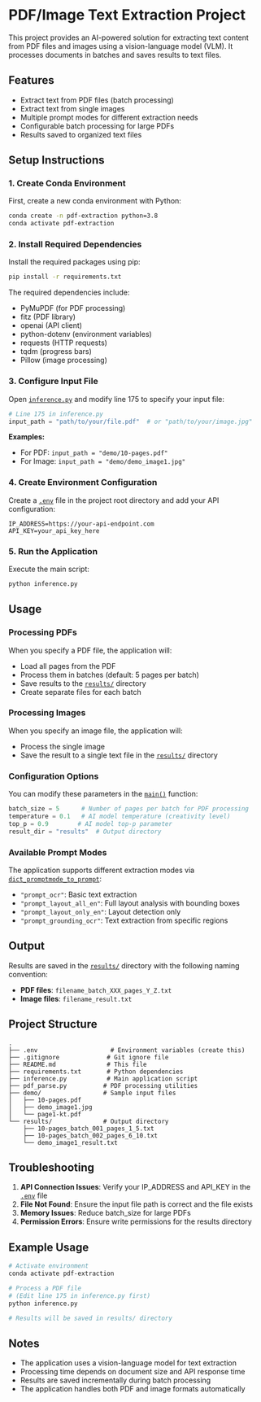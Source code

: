 # PDF/Image Text Extraction Project

This project provides an AI-powered solution for extracting text content from PDF files and images using a vision-language model (VLM). It processes documents in batches and saves results to text files.

## Features

- Extract text from PDF files (batch processing)
- Extract text from single images
- Multiple prompt modes for different extraction needs
- Configurable batch processing for large PDFs
- Results saved to organized text files

## Setup Instructions

### 1. Create Conda Environment

First, create a new conda environment with Python:

```bash
conda create -n pdf-extraction python=3.8
conda activate pdf-extraction
```

### 2. Install Required Dependencies

Install the required packages using pip:

```bash
pip install -r requirements.txt
```

The required dependencies include:

- PyMuPDF (for PDF processing)
- fitz (PDF library)
- openai (API client)
- python-dotenv (environment variables)
- requests (HTTP requests)
- tqdm (progress bars)
- Pillow (image processing)

### 3. Configure Input File

Open [`inference.py`](inference.py) and modify line 175 to specify your input file:

```python
# Line 175 in inference.py
input_path = "path/to/your/file.pdf"  # or "path/to/your/image.jpg"
```

**Examples:**

- For PDF: `input_path = "demo/10-pages.pdf"`
- For Image: `input_path = "demo/demo_image1.jpg"`

### 4. Create Environment Configuration

Create a [`.env`](.env) file in the project root directory and add your API configuration:

```env
IP_ADDRESS=https://your-api-endpoint.com
API_KEY=your_api_key_here
```

### 5. Run the Application

Execute the main script:

```bash
python inference.py
```

## Usage

### Processing PDFs

When you specify a PDF file, the application will:

- Load all pages from the PDF
- Process them in batches (default: 5 pages per batch)
- Save results to the [`results/`](results/) directory
- Create separate files for each batch

### Processing Images

When you specify an image file, the application will:

- Process the single image
- Save the result to a single text file in the [`results/`](results/) directory

### Configuration Options

You can modify these parameters in the [`main()`](inference.py) function:

```python
batch_size = 5      # Number of pages per batch for PDF processing
temperature = 0.1   # AI model temperature (creativity level)
top_p = 0.9        # AI model top-p parameter
result_dir = "results"  # Output directory
```

### Available Prompt Modes

The application supports different extraction modes via [`dict_promptmode_to_prompt`](inference.py):

- `"prompt_ocr"`: Basic text extraction
- `"prompt_layout_all_en"`: Full layout analysis with bounding boxes
- `"prompt_layout_only_en"`: Layout detection only
- `"prompt_grounding_ocr"`: Text extraction from specific regions

## Output

Results are saved in the [`results/`](results/) directory with the following naming convention:

- **PDF files**: `filename_batch_XXX_pages_Y_Z.txt`
- **Image files**: `filename_result.txt`

## Project Structure

```
.
├── .env                    # Environment variables (create this)
├── .gitignore             # Git ignore file
├── README.md              # This file
├── requirements.txt       # Python dependencies
├── inference.py           # Main application script
├── pdf_parse.py          # PDF processing utilities
├── demo/                 # Sample input files
│   ├── 10-pages.pdf
│   ├── demo_image1.jpg
│   └── page1-kt.pdf
└── results/              # Output directory
    ├── 10-pages_batch_001_pages_1_5.txt
    ├── 10-pages_batch_002_pages_6_10.txt
    └── demo_image1_result.txt
```

## Troubleshooting

1. **API Connection Issues**: Verify your IP_ADDRESS and API_KEY in the [`.env`](.env) file
2. **File Not Found**: Ensure the input file path is correct and the file exists
3. **Memory Issues**: Reduce batch_size for large PDFs
4. **Permission Errors**: Ensure write permissions for the results directory

## Example Usage

```bash
# Activate environment
conda activate pdf-extraction

# Process a PDF file
# (Edit line 175 in inference.py first)
python inference.py

# Results will be saved in results/ directory
```

## Notes

- The application uses a vision-language model for text extraction
- Processing time depends on document size and API response time
- Results are saved incrementally during batch processing
- The application handles both PDF and image formats automatically
